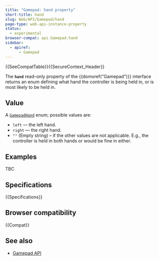 ```yaml
---
title: "Gamepad: hand property"
short-title: hand
slug: Web/API/Gamepad/hand
page-type: web-api-instance-property
status:
  - experimental
browser-compat: api.Gamepad.hand
sidebar:
  - apiref:
      - Gamepad
---
```


{{SeeCompatTable}}{{SecureContext_Header}}

The **`hand`** read-only property of the {{domxref("Gamepad")}} interface returns an enum defining what hand the controller is being held in, or is most likely to be held in.

## Value

A [`GamepadHand`](https://w3c.github.io/gamepad/extensions.html#gamepadhand-enum) enum; possible values are:

- `left` — the left hand.
- `right` — the right hand.
- `""` (Empty string) – if the other values are not applicable. E.g., the controller is held in both hands or would be fine in either.

## Examples

TBC

## Specifications

{{Specifications}}

## Browser compatibility

{{Compat}}

## See also

- [Gamepad API](/en-US/docs/Web/API/Gamepad_API)

